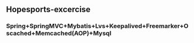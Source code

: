 ## Hopesports-excercise


### Spring+SpringMVC+Mybatis+Lvs+Keepalived+Freemarker+Oscached+Memcached(AOP)+Mysql
